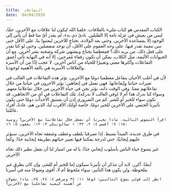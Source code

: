 ```yaml
---
title:  التفاعلات
date:  04/04/2019
---
```


الكتاب المقدس هو كتاب مليء بالعلاقات.  خلقنا الله ليكون لنا علاقات مع الآخرين. حقًا، ليس من يعيش في عزلة تامة إلا القليلين. بادئ ذي بدء، لم يقدر أيٌ منا قط أن يأتي إلى الوجود إلا بمساعدة الآخرين. وحتى بعد الولادة، نحتاج للآخرين ليعتنوا بنا، على الأقل حتى سن معينة نقدر فيها، على وجه العموم على الأقل، أن نوجد منفصلين. وحتى لو كنا نقدر على فعل ذلك، من يريد ذلك؟ فمعظمنا يحتاج ويشتهي شركة وصحبة بشر آخرين. مع أن الحيوانات الأليفة، مثل الكلاب، يمكن أن تكون رفقاء مُفرحين، إلا أنه في النهاية تأتي أعمق التفاعلات وأكثرها معنى وتغييرًا للحياة من أناس آخرين. لا عجب إذًا من أن الأسرة والعلاقات الأسرية هي بالغة الأهمية لوجودنا.

لأن في أغلب الأحيان يتفاعل معظمنا دومًا مع الآخرين، تؤثر هذه التفاعلات في الغالب في تغيرات حياتنا وإيقاعاتها. فهي تعمل في إتجاهين: يؤثر الآخرون في حياتنا من خلال تفاعلاتهم معنا. وفي الوقت ذاته، نؤثر نحن في حياة الآخرين من خلال تفاعلاتنا معهم. وسواء كنا ندرك هذا أم لا (وفي الغالب لا ندركه)، تلك التفاعلات في أيٍ من الاتجاهين، قد تكون سواء للخير أو للشر.  كم من الضروري إذن أن نستبق الأحداث دومًا حتى يكون تأثيرنا الحتمي على الآخرين للخير دومًا، خاصة أولئك الأقرب لنا، الذين هم، عادةً، أفراد عائلتنا.

`اقرأ النصوص التالية. ماذا تخبرنا أن نفعل خلال تفاعلاتنا مع الآخرين؟ رومية ١٥: ٧؛ أفسس ٤: ٢، ٣٢؛ ١ تسالونيكي ٣: ١٢؛ يعقوب ٥: ١٦.`

في طرق عديدة، المبدأ بسيط. إذا تصرفنا بلطف وعطف وشفقة تجاه الآخرين، سنؤثر عليهم إيجابيًا، حتى لدرجة يمكننا فيها تغيير حياتهم بطريقة إيجابية جدًا. وكما

غير يسوع حياة الناس بأسلوب إيجابي جدًا، يا له من امتياز لنا أن نفعل نظير ذلك تجاه الآخرين

أيضًا. أكرر، لابد أن نتذكر أن تأثيرنا سيكون إما للخير أم للشر، وإن كان بطرق غير ملحوظة. ولن يكون هذا التأثير، سواء ملحوظ أم لا، أقوى وضوحًا منه في أُسرنا.

`انظر إلى قولي يسوع التاليين: لوقا ١١: ٣٤ ومرقس ٤: ٢٤، ٢٥. ماذا تقولان عن أهمية كيفية تفاعلنا مع الآخرين؟`